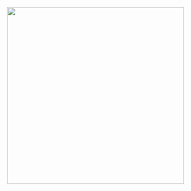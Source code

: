 <p align="center">
  <img src="https://user-images.githubusercontent.com/22550143/158031439-cddc9686-7ae6-4c5b-b1bb-d76d3c933f88.svg" width="400px" height="400px">
</p>
